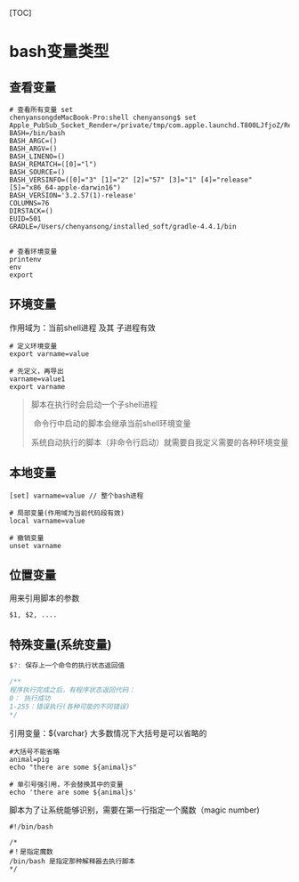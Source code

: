[TOC]



# bash变量类型



## 查看变量



```Shell
# 查看所有变量 set 
chenyansongdeMacBook-Pro:shell chenyansong$ set
Apple_PubSub_Socket_Render=/private/tmp/com.apple.launchd.T800LJfjoZ/Render
BASH=/bin/bash
BASH_ARGC=()
BASH_ARGV=()
BASH_LINENO=()
BASH_REMATCH=([0]="l")
BASH_SOURCE=()
BASH_VERSINFO=([0]="3" [1]="2" [2]="57" [3]="1" [4]="release" [5]="x86_64-apple-darwin16")
BASH_VERSION='3.2.57(1)-release'
COLUMNS=76
DIRSTACK=()
EUID=501
GRADLE=/Users/chenyansong/installed_soft/gradle-4.4.1/bin


# 查看环境变量
printenv
env
export

```





## 环境变量



作用域为：当前shell进程 及其 子进程有效

```Shell
# 定义环境变量
export varname=value

# 先定义，再导出
varname=value1
export varname

```



> 脚本在执行时会启动一个子shell进程
>
> ​	命令行中启动的脚本会继承当前shell环境变量
>
> ​	系统自动执行的脚本（非命令行启动）就需要自我定义需要的各种环境变量





## 本地变量

```Shell
[set] varname=value // 整个bash进程

# 局部变量(作用域为当前代码段有效)
local varname=value

# 撤销变量
unset varname

```





## 位置变量



用来引用脚本的参数

```Shell
$1, $2, ....
```



## 特殊变量(系统变量)



```Java
$?: 保存上一个命令的执行状态返回值

/**
程序执行完成之后，有程序状态返回代码：
0： 执行成功
1-255：错误执行(各种可能的不同错误)
*/

```



引用变量：${varchar}  大多数情况下大括号是可以省略的

```Shell
#大括号不能省略
animal=pig
echo "there are some ${animal}s"

# 单引号强引用，不会替换其中的变量
echo 'there are some ${animal}s'
```



脚本为了让系统能够识别，需要在第一行指定一个魔数（magic number)

```Shell
#!/bin/bash

/*
#！是指定魔数
/bin/bash 是指定那种解释器去执行脚本
*/
```

